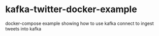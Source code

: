 # kafka-twitter-docker-example
docker-compose example showing how to use kafka connect to ingest tweets into kafka
